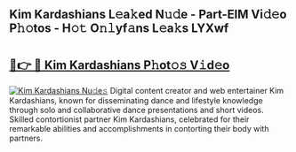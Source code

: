 ## Kim Kardashians L𝚎a𝚔ed N𝚞𝚍e - Part-ElM Vi𝚍𝚎o P𝚑𝚘tos - H𝚘𝚝 O𝚗𝚕yf𝚊ns L𝚎a𝚔s LYXwf

# <h2><a href="http://kfclb9a.oniu.top/?m=Kim+Kardashians">🔗👉 🔴 Kim Kardashians P𝚑ot𝚘𝚜 V𝚒d𝚎o</a></h2>

[![Kim Kardashians Nu𝚍e𝚜](https://i.imgur.com/0qMVB7G.gif)](http://kfclb9a.oniu.top/?m=Kim+Kardashians)
Digital content creator and web entertainer Kim Kardashians, known for disseminating dance and lifestyle knowledge through solo and collaborative dance presentations and short videos. Skilled contortionist partner Kim Kardashians, celebrated for their remarkable abilities and accomplishments in contorting their body with partners.  
